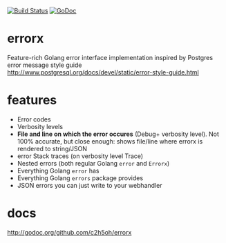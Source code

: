 [![Build Status](https://travis-ci.org/c2h5oh/errorx.svg?branch=master)](https://travis-ci.org/c2h5oh/errorx)
[![GoDoc](https://godoc.org/github.com/c2h5oh/errorx?status.svg)](https://godoc.org/github.com/c2h5oh/errorx)

# errorx
Feature-rich Golang error interface implementation inspired by Postgres error message style guide http://www.postgresql.org/docs/devel/static/error-style-guide.html

# features
* Error codes
* Verbosity levels
* **File and line on which the error occures** (Debug+ verbosity level). Not 100% accurate, but close enough: shows file/line where errorx is rendered to string/JSON
* error Stack traces (on verbosity level Trace)
* Nested errors (both regular Golang `error` and `Errorx`)
* Everything Golang `error` has
* Everything Golang `errors` package provides
* JSON errors you can just write to your webhandler

# docs
http://godoc.org/github.com/c2h5oh/errorx
